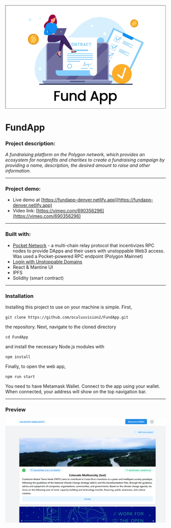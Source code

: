 <img src="dir-images/fundApp.png" width="600px">

# FundApp


### Project description:

<i>A fundraising platform on the Polygon network, which provides an ecosystem for nonprofits and charities to create a fundraising campaign by providing a name, description, the desired amount to raise and other information.</i>

------

### Project demo:

- Live demo at [https://fundapp-denver.netlify.app](https://fundapp-denver.netlify.app)
- Video link: [https://vimeo.com/690356296](https://vimeo.com/690356296)

-------


### Built with:

- [Pocket Network](https://www.pokt.network/) - a multi-chain relay protocol that incentivizes RPC nodes to provide DApps and their users with unstoppable Web3 access. Was used a Pocket-powered RPC endpoint (Polygon Mainnet) 
- [Login with Unstoppable Domains](https://unstoppabledomains.com/)
- React & Mantine UI
- IPFS
- Solidity (smart contract)

---------

### Installation

Installing this project to use on your machine is simple. First,

`git clone https://github.com/oculusvision2/FundApp.git`

the repository. Next, navigate to the cloned directory

`cd FundApp`

and install the necessary Node.js modules with

`npm install`

Finally, to open the web app,

`npm run start`

You need to have Metamask Wallet. Connect to the app using your wallet. When connected, your address will show on the top navigation bar.

------------

### Preview

<img src="dir-images/preview.png">


